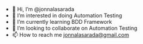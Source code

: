 - 👋 Hi, I’m @jonnalasarada
- 👀 I’m interested in doing  Automation Testing
- 🌱 I’m currently learning BDD Framework
- 💞️ I’m looking to collaborate on Automation Testing
- 📫 How to reach me jonnalasarada@gmail.com

<!---
jonnalasarada/jonnalasarada is a ✨ special ✨ repository because its `README.md` (this file) appears on your GitHub profile.
You can click the Preview link to take a look at your changes.
--->
